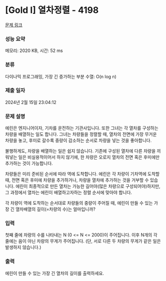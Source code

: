 # [Gold I] 열차정렬 - 4198 

[문제 링크](https://www.acmicpc.net/problem/4198) 

### 성능 요약

메모리: 2020 KB, 시간: 52 ms

### 분류

다이나믹 프로그래밍, 가장 긴 증가하는 부분 수열: O(n log n)

### 제출 일자

2024년 2월 15일 23:04:12

### 문제 설명

<p>에린은 엔지니어이자, 기차를 운전하는 기관사입니다. 또한 그녀는 각 열차를 구성하는 차량을 배열하는 일도 합니다. 그녀는 차량들을 정렬할 때, 열차의 전면에 가장 무거운 차량을 놓고, 후미로 갈수록 중량이 감소하는 순서로 차량을 넣는 것을 좋아합니다.</p>

<p>불행하게도, 차량을 배열하는 일은 쉽지 않습니다. 기존에 구성된 열차에 다른 차량을 끼워넣는 일은 비실용적이어서 하지 않기에, 한 차량은 오로지 열차의 전면 혹은 후미에만 추가하는 것이 가능합니다.</p>

<p>차량들은 미리 준비된 순서에 따라 역에 도착합니다. 에린은 각 차량이 기차역에 도착할 때, 전면 혹은 후미에 차량을 추가하거나, 차량을 열차에 추가하는 것을 거부할 수 있습니다. 에린이 최종적으로 만든 열차는 가능한 길어야(많은 차량으로 구성되어야)하지만, 그 과정에서 열차는 에린이 배열하고자하는 정렬 순서에 맞아야 합니다.</p>

<p>각 차량이 역에 도착하는 순서대로 차량들의 중량이 주어질 때, 에린이 만들 수 있는 가장 긴 열차배열의 길이(=차량의 수)는 얼마입니까?</p>

### 입력 

 <p>첫째 줄에 차량의 수를 나타내는 N (0 <= N <= 2000)이 주어집니다. 이후 N개의 각 줄에는 음이 아닌 차량의 무게가 주어집니다. (단, 서로 다른 두 차량의 무게가 같은 일은 발생하지 않습니다.)</p>

### 출력 

 <p>에린이 만들 수 있는 가장 긴 열차의 길이를 출력하세요.</p>


